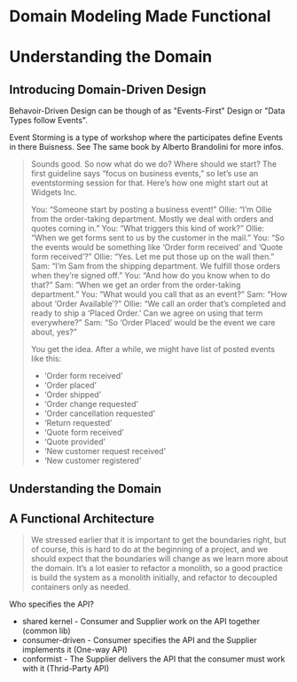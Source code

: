 # Domain Modeling Made Functional

# Understanding the Domain

## Introducing Domain-Driven Design

Behavoir-Driven Design can be though of as "Events-First" Design or "Data Types follow Events".

Event Storming is a type of workshop where the participates define Events in there Buisness. See The same book by Alberto Brandolini for more infos.

> Sounds good. So now what do we do? Where should we start?
> The first guideline says “focus on business events,” so let’s use an eventstorming session for that. Here’s how one might start out at Widgets Inc.
>
> You: “Someone start by posting a business event!”
> Ollie: “I’m Ollie from the order-taking department. Mostly we deal with orders and quotes coming in.”
> You: “What triggers this kind of work?”
> Ollie: “When we get forms sent to us by the customer in the mail.”
> You: “So the events would be something like ‘Order form received’ and ‘Quote form received’?”
> Ollie: “Yes. Let me put those up on the wall then.”
> Sam: “I’m Sam from the shipping department. We fulfill those orders when they’re signed off.”
> You: “And how do you know when to do that?”
> Sam: “When we get an order from the order-taking department.”
> You: “What would you call that as an event?”
> Sam: “How about ‘Order Available’?”
> Ollie: “We call an order that’s completed and ready to ship a ‘Placed Order.’ Can we agree on using that term everywhere?”
> Sam: “So ‘Order Placed’ would be the event we care about, yes?”
> 
> You get the idea. After a while, we might have list of posted events like this:
> * ‘Order form received’
> * ‘Order placed’
> * ‘Order shipped’
> * ‘Order change requested’
> * ‘Order cancellation requested’
> * ‘Return requested’
> * ‘Quote form received’
> * ‘Quote provided’
> * ‘New customer request received’
> * ‘New customer registered’

## Understanding the Domain

## A Functional Architecture

> We stressed earlier that it is important to get the boundaries right, but of course, this is hard to do at the beginning of a project, and we should expect that the boundaries will change as we learn more about the domain. It’s a lot easier to refactor a monolith, so a good practice is build the system as a monolith initially, and refactor to decoupled containers only as needed.

Who specifies the API?
* shared kernel - Consumer and Supplier work on the API together (common lib)
* consumer-driven - Consumer specifies the API and the Supplier implements it (One-way API)
* conformist - The Supplier delivers the API that the consumer must work with it (Thrid-Party API)
